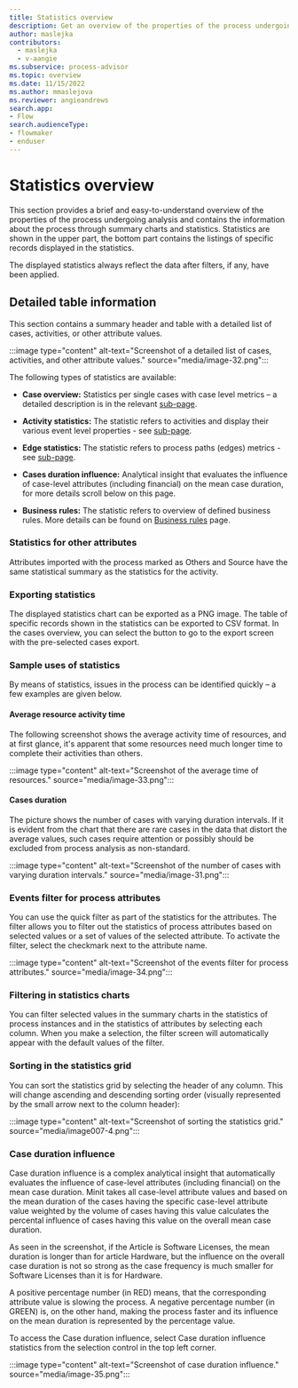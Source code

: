 ```yaml
---
title: Statistics overview
description: Get an overview of the properties of the process undergoing analysis in the Power Automate Process Mining desktop app.
author: maslejka
contributors:
  - maslejka
  - v-aangie
ms.subservice: process-advisor
ms.topic: overview
ms.date: 11/15/2022
ms.author: mmaslejova
ms.reviewer: angieandrews
search.app:
- Flow
search.audienceType:
- flowmaker
- enduser
---
```


# Statistics overview

This section provides a brief and easy-to-understand overview of the properties of the process undergoing analysis and contains the information about the process through summary charts and statistics. Statistics are shown in the upper part, the bottom part contains the listings of specific records displayed in the statistics.

The displayed statistics always reflect the data after filters, if any, have been applied.

## Detailed table information

This section contains a summary header and table with a detailed list of cases, activities, or other attribute values.

:::image type="content" alt-text="Screenshot of a detailed list of cases, activities, and other attribute values." source="media/image-32.png":::

The following types of statistics are available:

- **Case overview:** Statistics per single cases with case level metrics – a detailed description is in the relevant [sub-page](case-overview-statistics.md).

- **Activity statistics:** The statistic refers to activities and display their various event level properties - see [sub-page](activities-event-level-statistics.md).

- **Edge statistics:** The statistic refers to process paths (edges) metrics - see [sub-page](edge-statistics.md).

- **Cases duration influence:** Analytical insight that evaluates the influence of case-level attributes (including financial) on the mean case duration, for more details scroll below on this page.

- **Business rules:** The statistic refers to overview of defined business rules. More details can be found on [Business rules](business-rules.md) page.

### Statistics for other attributes

Attributes imported with the process marked as Others and Source have the same statistical summary as the statistics for the activity.

### Exporting statistics

The displayed statistics chart can be exported as a PNG image. The table of specific records shown in the statistics can be exported to CSV format. In the cases overview, you can select the button to go to the export screen with the pre-selected cases export.

### Sample uses of statistics

By means of statistics, issues in the process can be identified quickly – a few examples are given below.

#### Average resource activity time

The following screenshot shows the average activity time of resources, and at first glance, it's apparent that some resources need much longer time to complete their activities than others.

:::image type="content" alt-text="Screenshot of the average time of resources." source="media/image-33.png":::

#### Cases duration

The picture shows the number of cases with varying duration intervals. If it is evident from the chart that there are rare cases in the data that distort the average values, such cases require attention or possibly should be excluded from process analysis as non-standard.

:::image type="content" alt-text="Screenshot of the number of cases with varying duration intervals." source="media/image-31.png":::

### Events filter for process attributes

You can use the quick filter as part of the statistics for the attributes. The filter allows you to filter out the statistics of process attributes based on selected values or a set of values of the selected attribute. To activate the filter, select the checkmark next to the attribute name.

:::image type="content" alt-text="Screenshot of the events filter for process attributes." source="media/image-34.png":::

### Filtering in statistics charts

You can filter selected values in the summary charts in the statistics of process instances and in the statistics of attributes by selecting each column. When you make a selection, the filter screen will automatically appear with the default values of the filter.

### Sorting in the statistics grid

You can sort the statistics grid by selecting the header of any column. This will change ascending and descending sorting order (visually represented by the small arrow next to the column header):

:::image type="content" alt-text="Screenshot of sorting the statistics grid." source="media/image007-4.png":::

### Case duration influence

Case duration influence is a complex analytical insight that automatically evaluates the influence of case-level attributes (including financial) on the mean case duration. Minit takes all case-level attribute values and based on the mean duration of the cases having the specific case-level attribute value weighted by the volume of cases having this value calculates the percental influence of cases having this value on the overall mean case duration.

As seen in the screenshot, if the Article is Software Licenses, the mean duration is longer than for article Hardware, but the influence on the overall case duration is not so strong as the case frequency is much smaller for Software Licenses than it is for Hardware.

A positive percentage number (in RED) means, that the corresponding attribute value is slowing the process. A negative percentage number (in GREEN) is, on the other hand, making the process faster and its influence on the mean duration is represented by the percentage value.

To access the Case duration influence, select Case duration influence statistics from the selection control in the top left corner.

:::image type="content" alt-text="Screenshot of case duration influence." source="media/image-35.png":::
